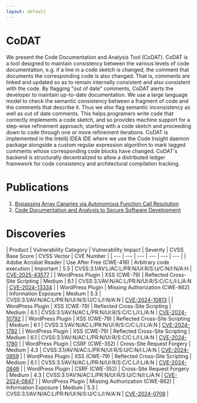 ```yaml
---
layout: default
---
```


# CoDAT

We present the Code Documentation and Analysis Tool (CoDAT). CoDAT is a tool designed to maintain consistency between the various levels of code documentation, e.g. if a line in a code sketch is changed, the comment that documents the corresponding code is also changed. That is, comments are linked and updated so as to remain internally consistent and also consistent with the code. By flagging "out of date" comments, CoDAT alerts the developer to maintain up-to-date documentation. We use a large language model to check the semantic consistency between a fragment of code and the comments that describe it. Thus we also flag semantic inconsistency as well as out of date comments. This helps programers write code that correctly implements a code sketch, and so provides machine support for a step-wise refinement approach, starting with a code sketch and proceeding down to code through one or more refinement iterations. CoDAT is implemented in the Intellij IDEA IDE where we use the Code Insight daemon package alongside a custom regular expression algorithm to mark tagged comments whose corresponding code blocks have changed. CoDAT's backend is structurally decentralized to allow a distributed ledger framework for code consistency and architectural compilation tracking.

[](./img/codatInterface.png)

# Publications

1. [Bypassing Array Canaries via Autonomous Function Call Resolution](https://arxiv.org/abs/2501.13256)
2. [Code Documentation and Analysis to Secure Software Development](https://arxiv.org/abs/2407.11934)

# Discoveries

| Product | Vulnerability Category | Vulnerability Impact | Severity | CVSS Base Score | CVSS Vector | CVE Number |
| --- | --- | --- | --- | --- | --- | 
| Adobe Acrobat Reader | Use After Free (CWE-416) | Arbitrary code execution | Important | 5.5 | CVSS:3.1/AV:L/AC:L/PR:N/UI:R/S:U/C:N/I:N/A:H | [CVE-2025-43577](https://helpx.adobe.com/security/products/acrobat/apsb25-57.html) | 
| WordPress Plugin | XSS (CWE-79) | Reflected Cross-Site Scripting | Medium | 6.1 | CVSS:3.1/AV:N/AC:L/PR:N/UI:R/S:C/C:L/I:L/A:N | [CVE-2024-13334](https://www.cve.org/CVERecord?id=CVE-2024-13334) |
| WordPress Plugin | Missing Authorization (CWE-862) | Information Exposure | Medium | 5.3 | CVSS:3.1/AV:N/AC:L/PR:N/UI:N/S:U/C:L/I:N/A:N | [CVE-2024-10813](https://www.cve.org/CVERecord?id=CVE-2024-10813) |
| WordPress Plugin | XSS (CWE-79) | Reflected Cross-Site Scripting | Medium | 6.1 | CVSS:3.1/AV:N/AC:L/PR:N/UI:R/S:C/C:L/I:L/A:N | [CVE-2024-10792](https://www.cve.org/CVERecord?id=CVE-2024-10792) | 
| WordPress Plugin | XSS (CWE-79) | Reflected Cross-Site Scripting | Medium | 6.1 | CVSS:3.1/AV:N/AC:L/PR:N/UI:R/S:C/C:L/I:L/A:N | [CVE-2024-1782](https://www.cve.org/CVERecord?id=CVE-2024-1782) |
| WordPress Plugin | XSS (CWE-79) | Reflected Cross-Site Scripting | Medium | 6.1 | CVSS:3.1/AV:N/AC:L/PR:N/UI:R/S:C/C:L/I:L/A:N | [CVE-2024-1780](https://www.cve.org/CVERecord?id=CVE-2024-1780) |
| WordPress Plugin | CSRF (CWE-352) | Cross-Site Request Forgery | Medium | 4.3 | CVSS:3.1/AV:N/AC:L/PR:N/UI:R/S:U/C:N/I:L/A:N | [CVE-2024-0859](https://www.cve.org/CVERecord?id=CVE-2024-0859) |
| WordPress Plugin | XSS (CWE-79) | Reflected Cross-Site Scripting | Medium | 6.1 | CVSS:3.1/AV:N/AC:L/PR:N/UI:R/S:C/C:L/I:L/A:N | [CVE-2024-0848](https://www.cve.org/CVERecord?id=CVE-2024-0848) |
| WordPress Plugin | CSRF (CWE-352) | Cross-Site Request Forgery | Medium | 4.3 | CVSS:3.1/AV:N/AC:L/PR:N/UI:R/S:U/C:N/I:L/A:N | [CVE-2024-0847](https://www.cve.org/CVERecord?id=CVE-2024-0847) |
| WordPress Plugin | Missing Authorization (CWE-862) | Information Exposure | Medium | 5.3 | CVSS:3.1/AV:N/AC:L/PR:N/UI:N/S:U/C:L/I:N/A:N | [CVE-2024-0708](https://www.cve.org/CVERecord?id=CVE-2024-0708) |